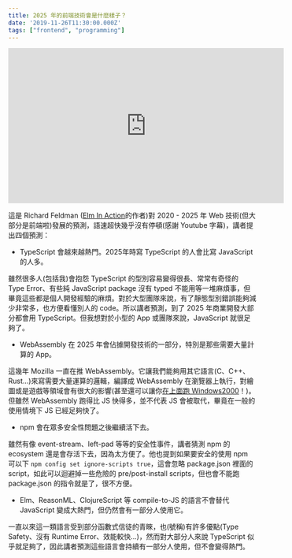 ```yaml
---
title: 2025 年的前端技術會是什麼樣子？
date: '2019-11-26T11:30:00.000Z'
tags: ["frontend", "programming"]
---
```


<iframe width="560" height="315" src="https://www.youtube.com/embed/24tQRwIRP_w" frameborder="0" allow="accelerometer; autoplay; encrypted-media; gyroscope; picture-in-picture" allowfullscreen></iframe>

這是 Richard Feldman ([Elm In Action](https://www.manning.com/books/elm-in-action)的作者)對 2020 - 2025 年 Web 技術(但大部分是前端啦)發展的預測，語速超快幾乎沒有停頓(感謝 Youtube 字幕)，講者提出四個預測：

* TypeScript 會越來越熱門。2025年時寫 TypeScript 的人會比寫 JavaScript 的人多。

雖然很多人(包括我)會抱怨 TypeScript 的型別容易變得很長、常常有奇怪的 Type Error、有些純 JavaScript package 沒有 typed 不能用等一堆麻煩事，但畢竟這些都是個人開發經驗的麻煩。對於大型團隊來說，有了靜態型別錯誤能夠減少非常多，也方便看懂別人的 code。所以講者預測，到了 2025 年商業開發大部分都會用 TypeScript。但我想對於小型的 App 或團隊來說，JavaScript 就很足夠了。

* WebAssembly 在 2025 年會佔據開發技術的一部分，特別是那些需要大量計算的 App。

這幾年 Mozilla 一直在推 WebAssembly。它讓我們能夠用其它語言(C、C++、Rust...)來寫需要大量運算的邏輯，編譯成 WebAssembly 在瀏覽器上執行，對繪圖或是遊戲等領域會有很大的影響(甚至還可以讓你[在上面跑 Windows2000](https://bellard.org/jslinux/vm.html?url=https://bellard.org/jslinux/win2k.cfg&mem=192&graphic=1&w=1024&h=768)！)。但雖然 WebAssembly 跑得比 JS 快得多，並不代表 JS 會被取代，畢竟在一般的使用情境下 JS 已經足夠快了。

* npm 會在眾多安全性問題之後繼續活下去。

雖然有像 event-stream、left-pad 等等的安全性事件，講者猜測 npm 的 ecosystem 還是會存活下去，因為太方便了。他也提到如果要安全的使用 npm 可以下 `npm config set ignore-scripts true`，這會忽略 package.json 裡面的 script，如此可以迴避掉一些危險的 pre/post-install scripts，但也會不能跑 package.json 的指令就是了，很不方便。

* Elm、ReasonML、ClojureScript 等 compile-to-JS 的語言不會替代 JavaScript 變成大熱門，但仍然會有一部分人使用它。

一直以來這一類語言受到部分函數式信徒的青睞，也(號稱)有許多優點(Type Safety、沒有 Runtime Error、效能較快...)，然而對大部分人來說 TypeScript 似乎就足夠了，因此講者預測這些語言會持續有一部分人使用，但不會變得熱門。


